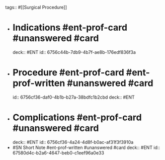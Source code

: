 tags:: #[[Surgical Procedure]]

- # Indications #ent-prof-card #unanswered #card
  deck:: #ENT
  id:: 6756c44b-7db9-4b7f-ae8b-176edf836f3a
- # Procedure #ent-prof-card #ent-prof-written #unanswered #card
  id:: 6756cf36-daf0-4b1b-b27a-38bdfc1b2cbd
  deck:: #ENT
- # Complications #ent-prof-card #unanswered #card
  deck:: #ENT
  id:: 6756cf36-4a24-4d8f-b0ac-af31f3f3910a
- #SN Short Note #ent-prof-written #unanswered #card
  deck:: #ENT
  id:: 67580d4c-b2a6-4647-beb0-c1eef96a0e33
